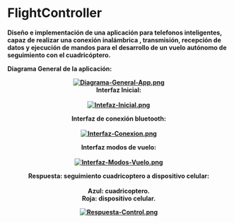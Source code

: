# FlightController
**Diseño e implementación de una aplicación para telefonos inteligentes, capaz de realizar una conexión inalámbrica , transmisión, recepción de datos y ejecución de mandos para el desarrollo de un vuelo autónomo de seguimiento con el cuadricóptero.**

<b align="center">Diagrama General de la aplicación:<b/>
 <br />

[![Diagrama-General-App.png](https://i.postimg.cc/43RpsRKJ/Diagrama-General-App.png)](https://postimg.cc/9D1DYStS)  <br />
**Interfaz Inicial:**<br /> <br />
[![Intefaz-Inicial.png](https://i.postimg.cc/SsD96Xgs/Intefaz-Inicial.png)](https://postimg.cc/DJ4mFzkk)

**Interfaz de conexión bluetooth:** <br /> <br />
[![Interfaz-Conexion.png](https://i.postimg.cc/7hRTRF8r/Interfaz-Conexion.png)](https://postimg.cc/QKpt9ndf)

**Interfaz modos de vuelo:**<br /> <br />
[![Interfaz-Modos-Vuelo.png](https://i.postimg.cc/GhZyxnxk/Interfaz-Modos-Vuelo.png)](https://postimg.cc/crBCdjjH)
 
 **Respuesta: seguimiento cuadricoptero a dispositivo celular:** <br /> <br />
 Azul: cuadricoptero.<br />
 Roja: dispositivo celular.<br />
 
 [![Respuesta-Control.png](https://i.postimg.cc/5N0w4mnR/Respuesta-Control.png)](https://postimg.cc/NL3ybRh6)
